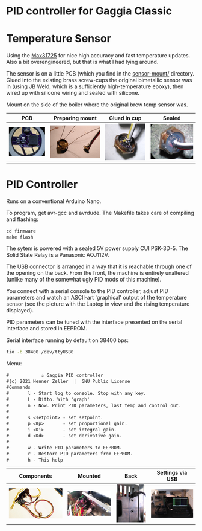 PID controller for Gaggia Classic
=================================

# Temperature Sensor
Using the [Max31725] for nice high accuracy and fast temperature updates. Also
a bit overengineered, but that is what I had lying around.

The sensor is on a little PCB (which you find in the
[sensor-mount/](./sensor-mount) directory. Glued into the existing brass
screw-cups the original bimetallic sensor was in (using JB Weld, which is
a sufficiently high-temperature epoxy), then wired up with silicone wiring and
sealed with silicone.

Mount on the side of the boiler where the original brew temp sensor was.

PCB            | Preparing mount | Glued in cup | Sealed
---------------|-----------------|--------------|--------
![](./img/sensor-pcb.jpg) | ![](./img/pre-mount.jpg) | ![](./img/sensor-in-metal.jpg) | ![](./img/sensor-in-silicone.jpg)

# PID Controller

Runs on a conventional Arduino Nano.

To program, get avr-gcc and avrdude. The Makefile takes care of compiling
and flashing:

```
cd firmware
make flash
```

The sytem is powered with a sealed 5V power supply CUI PSK-3D-5.
The Solid State Relay is a Panasonic AQJ112V.

The USB connector is arranged in a way that it is reachable through one of the
opening on the back. From the front, the machine is entirely unaltered (unlike
many of the somewhat ugly PID mods of this machine).

You connect with a serial console to the PID controller, adjust
PID parameters and watch an ASCII-art 'graphical' output of the temperature
sensor (see the picture with the Laptop in view and the rising temperature
displayed).

PID parameters can be tuned with the interface presented on the serial
interface and stored in EEPROM.

Serial interface running by default on 38400 bps:

```bash
tio -b 38400 /dev/ttyUSB0
```

Menu:
```
#            ☕ Gaggia PID controller
#(c) 2021 Henner Zeller  |  GNU Public License
#Commands
#       l - Start log to console. Stop with any key.
#       L - Ditto. With 'graph'
#       n - Now. Print PID parameters, last temp and control out.
#
#       s <setpoint> - set setpoint.
#       p <Kp>       - set proportional gain.
#       i <Ki>       - set integral gain.
#       d <Kd>       - set derivative gain.
#
#       w - Write PID parameters to EEPROM.
#       r - Restore PID parameters from EEPROM.
#       h - This help
```

Components         | Mounted | Back  | Settings via USB
-------------------|---------|-------|--------------------------
![](./img/pid-components.jpg) | ![](./img/built-in.jpg) | ![](./img/backside.jpg) | ![](./img/online-tweak.jpg)

[Max31725]: https://datasheets.maximintegrated.com/en/ds/MAX31725-MAX31726.pdf
